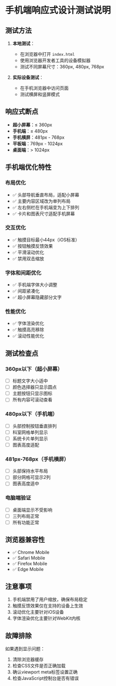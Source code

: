 # 手机端响应式设计测试说明

## 测试方法

1. **本地测试**：
   - 在浏览器中打开 `index.html`
   - 使用浏览器开发者工具的设备模拟器
   - 测试不同屏幕尺寸：360px, 480px, 768px

2. **实际设备测试**：
   - 在手机浏览器中访问页面
   - 测试横屏和竖屏模式

## 响应式断点

- **超小屏幕**：≤ 360px
- **手机端**：≤ 480px  
- **手机横屏**：481px - 768px
- **平板端**：769px - 1024px
- **桌面端**：> 1024px

## 手机端优化特性

### 布局优化
- ✅ 头部导航垂直布局，适配小屏幕
- ✅ 主要内容区域改为单列布局
- ✅ 左右侧栏在手机端变为上下排列
- ✅ 卡片和图表尺寸适配手机屏幕

### 交互优化
- ✅ 触摸目标最小44px（iOS标准）
- ✅ 按钮触摸反馈效果
- ✅ 平滑滚动优化
- ✅ 禁用双击缩放

### 字体和间距优化
- ✅ 手机端字体大小调整
- ✅ 间距紧凑化
- ✅ 超小屏幕隐藏部分文字

### 性能优化
- ✅ 字体渲染优化
- ✅ 触摸高亮移除
- ✅ 滚动性能优化

## 测试检查点

### 360px以下（超小屏幕）
- [ ] 标题文字大小适中
- [ ] 颜色选择器只显示圆点
- [ ] 主题按钮只显示图标
- [ ] 所有内容可滚动查看

### 480px以下（手机端）
- [ ] 头部控制按钮垂直排列
- [ ] 科室网格单列显示
- [ ] 系统卡片单列显示
- [ ] 图表高度适配

### 481px-768px（手机横屏）
- [ ] 头部保持水平布局
- [ ] 部分网格可显示2列
- [ ] 图表高度适中

### 电脑端验证
- [ ] 桌面端显示不受影响
- [ ] 三列布局正常
- [ ] 所有功能正常

## 浏览器兼容性

- ✅ Chrome Mobile
- ✅ Safari Mobile  
- ✅ Firefox Mobile
- ✅ Edge Mobile

## 注意事项

1. 手机端禁用了用户缩放，确保布局稳定
2. 触摸反馈效果仅在支持的设备上生效
3. 滚动优化主要针对iOS设备
4. 字体渲染优化主要针对WebKit内核

## 故障排除

如果遇到显示问题：
1. 清除浏览器缓存
2. 检查CSS文件是否正确加载
3. 确认viewport meta标签设置正确
4. 检查JavaScript控制台是否有错误